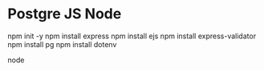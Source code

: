 # Postgre JS Node

npm init -y
npm install express
npm install ejs
npm install express-validator
npm install pg
npm install dotenv

node <app name>

